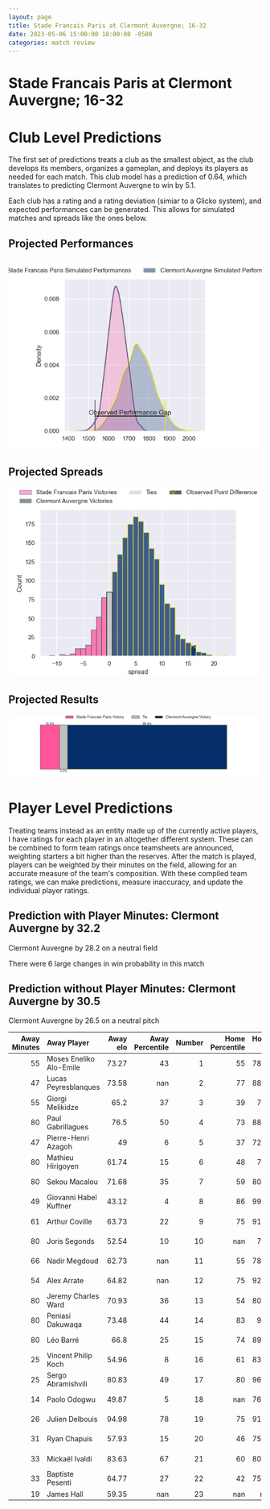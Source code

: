 ```yaml
---  
layout: page  
title: Stade Francais Paris at Clermont Auvergne; 16-32  
date: 2023-05-06 15:00:00 18:00:00 -0500  
categories: match review  
---
```

# Stade Francais Paris at Clermont Auvergne; 16-32

# Club Level Predictions


The first set of predictions treats a club as the smallest object, as the club develops its members, organizes a gameplan, and deploys its players as needed for each match. This club model has a prediction of 0.64, which translates to predicting Clermont Auvergne to win by 5.1.

Each club has a rating and a rating deviation (simiar to a Glicko system), and expected performances can be generated. This allows for simulated matches and spreads like the ones below.
## Projected Performances


![Projected Performances](plots/performances_2023-05-06-ClermontAuvergne-StadeFrancaisParis.png)
## Projected Spreads


![Projected Spreads](plots/spreads_2023-05-06-ClermontAuvergne-StadeFrancaisParis.png)
## Projected Results


![Projected Results](plots/resultbar_2023-05-06-ClermontAuvergne-StadeFrancaisParis.png)
# Player Level Predictions


Treating teams instead as an entity made up of the currently active players, I have ratings for each player in an altogether different system. These can be combined to form team ratings once teamsheets are announced, weighting starters a bit higher than the reserves. After the match is played, players can be weighted by their minutes on the field, allowing for an accurate measure of the team's composition. With these compiled team ratings, we can make predictions, measure inaccuracy, and update the individual player ratings.
## Prediction with Player Minutes: Clermont Auvergne by 32.2


Clermont Auvergne by 28.2 on a neutral field

There were 6 large changes in win probability in this match
## Prediction without Player Minutes: Clermont Auvergne by 30.5


Clermont Auvergne by 26.5 on a neutral pitch



|   Away Minutes | Away Player             |   Away elo |   Away Percentile |   Number |   Home Percentile |   Home elo | Home Player        |   Home Minutes |
|---------------:|:------------------------|-----------:|------------------:|---------:|------------------:|-----------:|:-------------------|---------------:|
|             55 | Moses Eneliko Alo-Emile |      73.27 |                43 |        1 |                55 |      78.83 | Etienne Falgoux    |             61 |
|             47 | Lucas Peyresblanques    |      73.58 |               nan |        2 |                77 |      88.93 | Étienne Fourcade   |             80 |
|             55 | Giorgi Melikidze        |      65.2  |                37 |        3 |                39 |      76.4  | Rabah Slimani      |             54 |
|             80 | Paul Gabrillagues       |      76.5  |                50 |        4 |                73 |      88.33 | Thibault Lanen     |             80 |
|             47 | Pierre-Henri Azagoh     |      49    |                 6 |        5 |                37 |      72.92 | Peceli Yato        |             61 |
|             80 | Mathieu Hirigoyen       |      61.74 |                15 |        6 |                48 |      76.5  | Arthur Iturria     |             80 |
|             80 | Sekou Macalou           |      71.68 |                35 |        7 |                59 |      80.86 | Jacobus van Tonder |             47 |
|             49 | Giovanni Habel Kuffner  |      43.12 |                 4 |        8 |                86 |      99.18 | Fritz Lee          |             80 |
|             61 | Arthur Coville          |      63.73 |                22 |        9 |                75 |      91.36 | Baptiste Jauneau   |             55 |
|             80 | Joris Segonds           |      52.54 |                10 |       10 |               nan |      72.4  | Jules Plisson      |             55 |
|             66 | Nadir Megdoud           |      62.73 |               nan |       11 |                55 |      78.42 | Alivereti Raka     |             80 |
|             54 | Alex Arrate             |      64.82 |               nan |       12 |                75 |      92.66 | George Moala       |             74 |
|             80 | Jeremy Charles Ward     |      70.93 |                36 |       13 |                54 |      80.12 | Irae Simone        |             80 |
|             80 | Peniasi Dakuwaqa        |      73.48 |                44 |       14 |                83 |      97.4  | Damian Penaud      |             80 |
|             80 | Léo Barré               |      66.8  |                25 |       15 |                74 |      89.45 | Alex Newsome       |             80 |
|             25 | Vincent Philip Koch     |      54.96 |                 8 |       16 |                61 |      83.71 | Sebastien Bézy     |             25 |
|             25 | Sergo Abramishvili      |      80.83 |                49 |       17 |                80 |      96.18 | Anthony Belleau    |             25 |
|             14 | Paolo Odogwu            |      49.87 |                 5 |       18 |               nan |      76.29 | Davit Kubriashvili |             26 |
|             26 | Julien Delbouis         |      94.98 |                78 |       19 |                75 |      91.91 | Lucas Dessaigne    |             33 |
|             31 | Ryan Chapuis            |      57.93 |                15 |       20 |                46 |      75.01 | Judicael Cancoriet |             19 |
|             33 | Mickaël Ivaldi          |      83.63 |                67 |       21 |                60 |      80.88 | Giorgi Beria       |             19 |
|             33 | Baptiste Pesenti        |      64.77 |                27 |       22 |                42 |      75.03 | Julien Heriteau    |              6 |
|             19 | James Hall              |      59.35 |               nan |       23 |               nan |     nan    | nan                |            nan |

